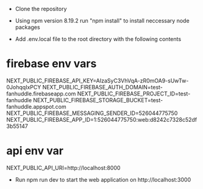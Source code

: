 - Clone the repository

- Using npm version 8.19.2 run "npm install" to install neccessary node packages

- Add .env.local file to the root directory with the following contents

# firebase env vars
NEXT_PUBLIC_FIREBASE_API_KEY=AIzaSyC3VhVqA-zR0mOA9-sUwTw-0JohqqIxPCY
NEXT_PUBLIC_FIREBASE_AUTH_DOMAIN=test-fanhuddle.firebaseapp.com
NEXT_PUBLIC_FIREBASE_PROJECT_ID=test-fanhuddle
NEXT_PUBLIC_FIREBASE_STORAGE_BUCKET=test-fanhuddle.appspot.com
NEXT_PUBLIC_FIREBASE_MESSAGING_SENDER_ID=526044775750
NEXT_PUBLIC_FIREBASE_APP_ID=1:526044775750:web:d8242c7328c52df3b55147

# api env var
NEXT_PUBLIC_API_URI=http://localhost:8000

- Run npm run dev to start the web application on http://localhost:3000

